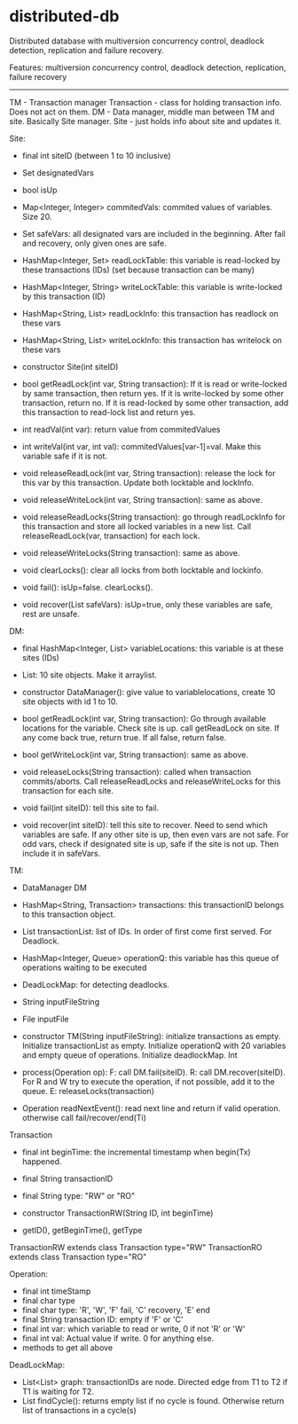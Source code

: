 # distributed-db

Distributed database with multiversion concurrency control, deadlock detection, replication and failure recovery.

Features:
multiversion concurrency control,
deadlock detection,
replication,
failure recovery

---

TM - Transaction manager
Transaction - class for holding transaction info. Does not act on them.
DM - Data manager, middle man between TM and site. Basically Site manager.
Site - just holds info about site and updates it.

Site:

- final int siteID (between 1 to 10 inclusive)
- Set<Integer> designatedVars
- bool isUp
- Map<Integer, Integer> commitedVals: commited values of variables. Size 20.
- Set<Integer> safeVars: all designated vars are included in the beginning. After fail and recovery, only given ones are safe.
- HashMap<Integer, Set<String>> readLockTable: this variable is read-locked by these transactions (IDs) (set because transaction can be many)
- HashMap<Integer, String> writeLockTable: this variable is write-locked by this transaction (ID)
- HashMap<String, List<Integer>> readLockInfo: this transaction has readlock on these vars
- HashMap<String, List<Integer>> writeLockInfo: this transaction has writelock on these vars

- constructor Site(int siteID)
- bool getReadLock(int var, String transaction): If it is read or write-locked by same transaction, then return yes. If it is write-locked by some other transaction, return no. If it is read-locked by some other transaction, add this transaction to read-lock list and return yes.
- int readVal(int var): return value from commitedValues
- int writeVal(int var, int val): commitedValues[var-1]=val. Make this variable safe if it is not.
- void releaseReadLock(int var, String transaction): release the lock for this var by this transaction. Update both locktable and lockInfo.
- void releaseWriteLock(int var, String transaction): same as above.
- void releaseReadLocks(String transaction): go through readLockInfo for this transaction and store all locked variables in a new list. Call releaseReadLock(var, transaction) for each lock.
- void releaseWriteLocks(String transaction): same as above.
- void clearLocks(): clear all locks from both locktable and lockinfo.
- void fail(): isUp=false. clearLocks().
- void recover(List<Integer> safeVars): isUp=true, only these variables are safe, rest are unsafe.

DM:

- final HashMap<Integer, List<Integer>> variableLocations: this variable is at these sites (IDs)
- List<Site>: 10 site objects. Make it arraylist.

- constructor DataManager(): give value to variablelocations, create 10 site objects with id 1 to 10.
- bool getReadLock(int var, String transaction): Go through available locations for the variable. Check site is up. call getReadLock on site. If any come back true, return true. If all false, return false.
- bool getWriteLock(int var, String transaction): same as above.
- void releaseLocks(String transaction): called when transaction commits/aborts. Call releaseReadLocks and releaseWriteLocks for this transaction for each site.
- void fail(int siteID): tell this site to fail.
- void recover(int siteID): tell this site to recover. Need to send which variables are safe. If any other site is up, then even vars are not safe. For odd vars, check if designated site is up, safe if the site is not up. Then include it in safeVars.

TM:

- DataManager DM
- HashMap<String, Transaction> transactions: this transactionID belongs to this transaction object.
- List<String> transactionList: list of IDs. In order of first come first served. For Deadlock.
- HashMap<Integer, Queue<Operation>> operationQ: this variable has this queue of operations waiting to be executed
- DeadLockMap: for detecting deadlocks.
- String inputFileString
- File inputFile

- constructor TM(String inputFileString): initialize transactions as empty. Initialize transactionList as empty. Initialize operationQ with 20 variables and empty queue of operations. Initialize deadlockMap. Int
- process(Operation op): F: call DM.fail(siteID). R: call DM.recover(siteID). For R and W try to execute the operation, if not possible, add it to the queue. E: releaseLocks(transaction)
- Operation readNextEvent(): read next line and return if valid operation. otherwise call fail/recover/end(Ti)

Transaction

- final int beginTime: the incremental timestamp when begin(Tx) happened.
- final String transactionID
- final String type: "RW" or "RO"

- constructor TransactionRW(String ID, int beginTime)
- getID(), getBeginTime(), getType

TransactionRW extends class Transaction type="RW"
TransactionRO extends class Transaction type="RO"

Operation:

- final int timeStamp
- final char type
- final char type: 'R', 'W', 'F' fail, 'C' recovery, 'E' end
- final String transaction ID: empty if 'F' or 'C'
- final int var: which variable to read or write, 0 if not 'R' or 'W'
- final int val: Actual value if write. 0 for anything else.
- methods to get all above

DeadLockMap:

- List<List<String>> graph: transactionIDs are node. Directed edge from T1 to T2 if T1 is waiting for T2.
- List<String> findCycle(): returns empty list if no cycle is found. Otherwise return list of transactions in a cycle(s)
